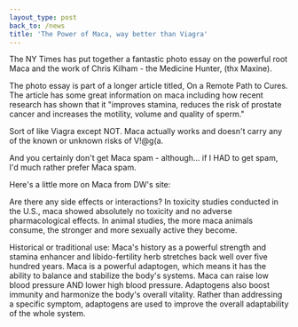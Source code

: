```yaml
---
layout_type: post
back_to: /news
title: 'The Power of Maca, way better than Viagra'
---
```

The NY Times has put together a fantastic photo essay on the powerful root Maca and the work of Chris Kilham - the Medicine Hunter, (thx Maxine).

The photo essay is part of a longer article titled, On a Remote Path to Cures. The article has some great information on maca including how recent research has shown that it "improves stamina, reduces the risk of prostate cancer and increases the motility, volume and quality of sperm."

Sort of like Viagra except NOT. Maca actually works and doesn't carry any of the known or unknown risks of V!@g(a. 

And you certainly don't get Maca spam - although... if I HAD to get spam, I'd much rather prefer Maca spam.

Here's a little more on Maca from DW's site:


Are there any side effects or interactions? In toxicity studies conducted in the U.S., maca showed absolutely no toxicity and no adverse pharmacological effects. In animal studies, the more maca animals consume, the stronger and more sexually active they become.

Historical or traditional use: Maca's history as a powerful strength and stamina enhancer and libido-fertility herb stretches back well over five hundred years. Maca is a powerful adaptogen, which means it has the ability to balance and stabilize the body's systems. Maca can raise low blood pressure AND lower high blood pressure. Adaptogens also boost immunity and harmonize the body's overall vitality. Rather than addressing a specific symptom, adaptogens are used to improve the overall adaptability of the whole system.
